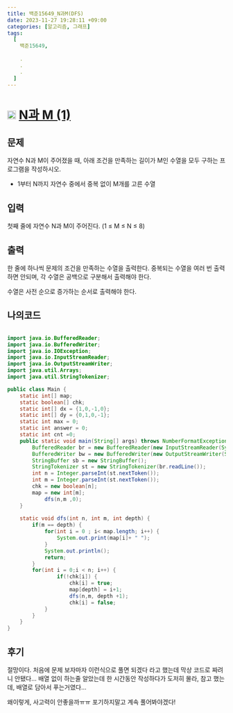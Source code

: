 ```yaml
---
title: 백준15649_N과M(DFS)
date: 2023-11-27 19:28:11 +09:00
categories: [알고리즘, 그래프]
tags:
  [
    백준15649,
    
    .
    .
    .
  ]
---
```


# <img width="20px"  src="https://d2gd6pc034wcta.cloudfront.net/tier/8.svg" class="solvedac-tier"> [N과 M (1)](https://www.acmicpc.net/problem/15649) 

## 문제
<p>자연수 N과 M이 주어졌을 때, 아래 조건을 만족하는 길이가 M인 수열을 모두 구하는 프로그램을 작성하시오.</p>

<ul>
	<li>1부터 N까지 자연수 중에서 중복 없이 M개를 고른 수열</li>
</ul>

## 입력
<p>첫째 줄에 자연수 N과 M이 주어진다. (1 ≤ M ≤ N ≤ 8)</p>

## 출력
<p>한 줄에 하나씩 문제의 조건을 만족하는 수열을 출력한다. 중복되는 수열을 여러 번 출력하면 안되며, 각 수열은 공백으로 구분해서 출력해야 한다.</p>

<p>수열은 사전 순으로 증가하는 순서로 출력해야 한다.</p>

## 나의코드

```java

import java.io.BufferedReader;
import java.io.BufferedWriter;
import java.io.IOException;
import java.io.InputStreamReader;
import java.io.OutputStreamWriter;
import java.util.Arrays;
import java.util.StringTokenizer;

public class Main {
	static int[] map;
	static boolean[] chk;
	static int[] dx = {1,0,-1,0};
	static int[] dy = {0,1,0,-1};
	static int max = 0;
	static int answer = 0;
	static int cnt =0;
	public static void main(String[] args) throws NumberFormatException, IOException {
		BufferedReader br = new BufferedReader(new InputStreamReader(System.in));
		BufferedWriter bw = new BufferedWriter(new OutputStreamWriter(System.out));
		StringBuffer sb = new StringBuffer();
		StringTokenizer st = new StringTokenizer(br.readLine());
		int n = Integer.parseInt(st.nextToken());
		int m = Integer.parseInt(st.nextToken());
		chk = new boolean[n];
		map = new int[m];
			dfs(n,m ,0);
	}
	
	static void dfs(int n, int m, int depth) {
		if(m == depth) {
			for(int i = 0 ; i< map.length; i++) {
				System.out.print(map[i]+ " ");
			}
			System.out.println();
			return;
		}
		for(int i = 0;i < n; i++) {
				if(!chk[i]) {
					chk[i] = true;
					map[depth] = i+1;
					dfs(n,m, depth +1);
					chk[i] = false;
			}
		}
	}
}
```

## 후기
<p> 절망이다. 처음에 문제 보자마자 이런식으로 풀면 되겠다 라고 했는데 막상 코드로 짜려니 안됐다...  배열 없이 하는줄 알았는데 한 시간동안 작성하다가 도저히 몰라, 참고 했는데, 배열로 담아서 푸는거였다...</p>

<p> 왜이렇게, 사고력이 안좋을까ㅠㅠ 포기하지말고 계속 풀어봐야겠다! </p>

